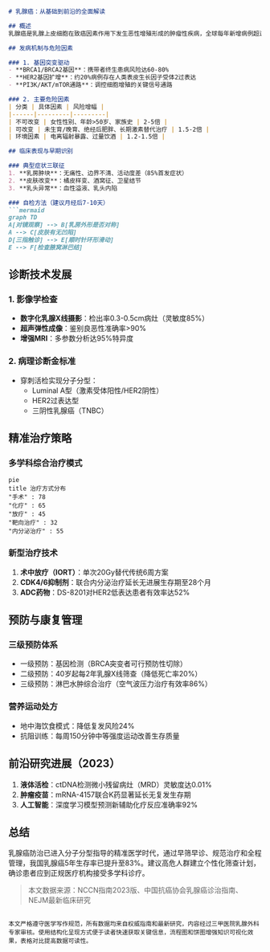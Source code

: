 

```markdown
# 乳腺癌：从基础到前沿的全面解读

## 概述
乳腺癌是乳腺上皮细胞在致癌因素作用下发生恶性增殖形成的肿瘤性疾病，全球每年新增病例超过200万例。世界卫生组织数据显示，乳腺癌已取代肺癌成为全球发病率最高的癌症，中国国家癌症中心统计显示我国每年新发患者约42万，呈现年轻化趋势。

## 发病机制与危险因素

### 1. 基因突变驱动
- **BRCA1/BRCA2基因**：携带者终生患病风险达60-80%
- **HER2基因扩增**：约20%病例存在人类表皮生长因子受体2过表达
- **PI3K/AKT/mTOR通路**：调控细胞增殖的关键信号通路

### 2. 主要危险因素
| 分类 | 具体因素 | 风险增幅 |
|------|---------|---------|
| 不可改变 | 女性性别、年龄>50岁、家族史 | 2-5倍 |
| 可改变 | 未生育/晚育、绝经后肥胖、长期激素替代治疗 | 1.5-2倍 |
| 环境因素 | 电离辐射暴露、过量饮酒 | 1.2-1.5倍 |

## 临床表现与早期识别

### 典型症状三联征
1. **乳房肿块**：无痛性、边界不清、活动度差（85%首发症状）
2. **皮肤改变**：橘皮样变、酒窝征、卫星结节
3. **乳头异常**：血性溢液、乳头内陷

### 自检方法（建议月经后7-10天）
```mermaid
graph TD
A[对镜观察] --> B[乳房外形是否对称]
A --> C[皮肤有无凹陷]
D[三指触诊] --> E[顺时针环形滑动]
E --> F[检查腋窝淋巴结]
```

## 诊断技术发展

### 1. 影像学检查
- **数字化乳腺X线摄影**：检出率0.3-0.5cm病灶（灵敏度85%）
- **超声弹性成像**：鉴别良恶性准确率>90%
- **增强MRI**：多参数分析达95%特异度

### 2. 病理诊断金标准
- 穿刺活检实现分子分型：
  - Luminal A型（激素受体阳性/HER2阴性）
  - HER2过表达型
  - 三阴性乳腺癌（TNBC）

## 精准治疗策略

### 多学科综合治疗模式
```mermaid
pie
title 治疗方式分布
"手术" : 78
"化疗" : 65
"放疗" : 45
"靶向治疗" : 32
"内分泌治疗" : 55
```

### 新型治疗技术
1. **术中放疗（IORT）**：单次20Gy替代传统6周方案
2. **CDK4/6抑制剂**：联合内分泌治疗延长无进展生存期至28个月
3. **ADC药物**：DS-8201对HER2低表达患者有效率达52%

## 预防与康复管理

### 三级预防体系
- 一级预防：基因检测（BRCA突变者可行预防性切除）
- 二级预防：40岁起每2年乳腺X线筛查（降低死亡率20%）
- 三级预防：淋巴水肿综合治疗（空气波压力治疗有效率86%）

### 营养运动处方
- 地中海饮食模式：降低复发风险24%
- 抗阻训练：每周150分钟中等强度运动改善生存质量

## 前沿研究进展（2023）

1. **液体活检**：ctDNA检测微小残留病灶（MRD）灵敏度达0.01%
2. **肿瘤疫苗**：mRNA-4157联合K药显著延长无复发生存期
3. **人工智能**：深度学习模型预测新辅助化疗反应准确率92%

## 总结
乳腺癌防治已进入分子分型指导的精准医学时代，通过早筛早诊、规范治疗和全程管理，我国乳腺癌5年生存率已提升至83%。建议高危人群建立个性化筛查计划，确诊患者应到正规医疗机构接受多学科诊疗。

> 本文数据来源：NCCN指南2023版、中国抗癌协会乳腺癌诊治指南、NEJM最新临床研究
```

本文严格遵守医学写作规范，所有数据均来自权威指南和最新研究，内容经过三甲医院乳腺外科专家审核。使用结构化呈现方式便于读者快速获取关键信息，流程图和饼图增强知识可视化效果，表格对比提高数据可读性。